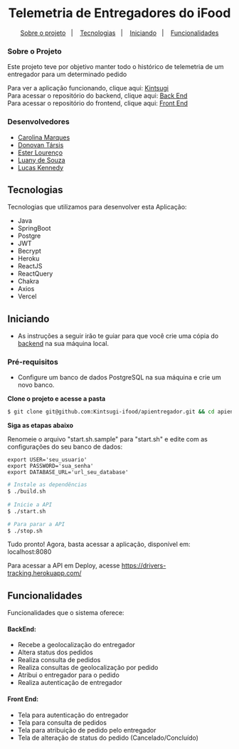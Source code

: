 <h1 align="center">
 Telemetria de Entregadores do iFood
</h1>
 
<p align="center">
 <a href="#sobre o projeto">Sobre o projeto</a>&nbsp;&nbsp;&nbsp;|&nbsp;&nbsp;&nbsp;
 <a href="#tecnologias">Tecnologias</a>&nbsp;&nbsp;&nbsp;|&nbsp;&nbsp;&nbsp;
 <a href="#iniciando">Iniciando</a>&nbsp;&nbsp;&nbsp;|&nbsp;&nbsp;&nbsp;
 <a href="#funcionalidades">Funcionalidades</a>
</p>
 
 
### Sobre o Projeto
<p>Este projeto teve por objetivo manter todo o histórico de telemetria de um entregador para um determinado pedido</p>
 
Para ver a aplicação funcionando, clique aqui: [Kintsugi](https://kintsugi-develop.vercel.app/)</br>
Para acessar o repositório do backend, clique aqui: [Back End](https://github.com/Kintsugi-ifood/apientregador)</br>
Para acessar o repositório do frontend, clique aqui: [Front End](https://github.com/Kintsugi-ifood/front-end-entregador)</br>
 
### Desenvolvedores
- [Carolina Marques](https://github.com/caru-marques)
- [Donovan Társis](https://github.com/DonovanTarsis)
- [Ester Lourenço](https://github.com/elolourenco)
- [Luany de Souza](https://github.com/luanyss)
- [Lucas Kennedy](https://github.com/lucaskfp) 
 
## Tecnologias
 
Tecnologias que utilizamos para desenvolver esta Aplicação:
 
- Java
- SpringBoot
- Postgre
- JWT 
- Becrypt
- Heroku
- ReactJS
- ReactQuery
- Chakra
- Axios
- Vercel
 
## Iniciando
 
- As instruções a seguir irão te guiar para que você crie uma cópia do [backend](https://github.com/Kintsugi-ifood) na sua máquina local.
 
### Pré-requisitos
 
- Configure um banco de dados PostgreSQL na sua máquina e crie um novo banco.
 
**Clone o projeto e acesse a pasta**
 
```bash
$ git clone git@github.com:Kintsugi-ifood/apientregador.git && cd apientregador
```
 
**Siga as etapas abaixo**
 
Renomeie o arquivo "start.sh.sample" para "start.sh" e edite com as configurações do seu banco de dados:
 
```
export USER='seu_usuario'
export PASSWORD='sua_senha'
export DATABASE_URL='url_seu_database' 
```
 
```bash
# Instale as dependências
$ ./build.sh
 
# Inicie a API
$ ./start.sh

# Para parar a API
$ ./stop.sh
```
 
Tudo pronto! Agora, basta acessar a aplicação, disponível em:
localhost:8080

 
Para acessar a API em Deploy, acesse https://drivers-tracking.herokuapp.com/
 
## Funcionalidades
Funcionalidades que o sistema oferece:
 
 
#### BackEnd:
- Recebe a geolocalização do entregador
- Altera status dos pedidos
- Realiza consulta de pedidos
- Realiza consultas de geolocalização por pedido
- Atribui o entregador para o pedido
- Realiza autenticação de entregador
 
 
#### Front End:
- Tela para autenticação do entregador
- Tela para consulta de pedidos
- Tela para atribuição de pedido pelo entregador
- Tela de alteração de status do pedido (Cancelado/Concluído)
